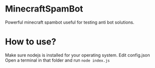 # MinecraftSpamBot
Powerful minecraft spambot useful for testing anti bot solutions.

# How to use?
Make sure nodejs is installed for your operating system.
Edit config.json
Open a terminal in that folder and run `node index.js`
